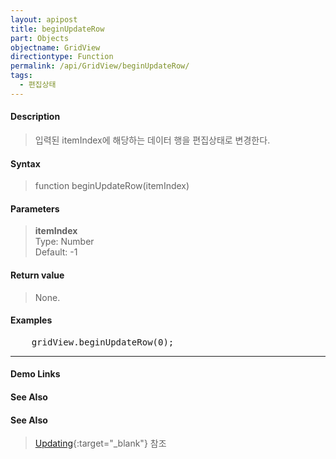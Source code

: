 ```yaml
---
layout: apipost
title: beginUpdateRow
part: Objects
objectname: GridView
directiontype: Function
permalink: /api/GridView/beginUpdateRow/
tags:
  - 편집상태
---
```



#### Description

> 입력된 itemIndex에 해당하는 데이터 행을 편집상태로 변경한다.

#### Syntax

> function beginUpdateRow(itemIndex)

#### Parameters

> **itemIndex**  
> Type: Number  
> Default: -1  

#### Return value

> None.

#### Examples 

<pre class="prettyprint">
    gridView.beginUpdateRow(0);
</pre>

---

#### Demo Links
#### See Also

#### See Also

> [Updating](http://demo.realgrid.com/Demo/Updating){:target="_blank"} 참조